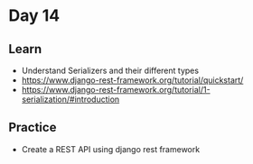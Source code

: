 # Day 14

## Learn

  - Understand Serializers and their different types
  - https://www.django-rest-framework.org/tutorial/quickstart/
  - https://www.django-rest-framework.org/tutorial/1-serialization/#introduction

## Practice

  - Create a REST API using django rest framework
